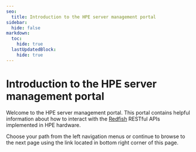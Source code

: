 ```yaml
---
seo:
  title: Introduction to the HPE server management portal
sidebar:
  hide: false
markdown:
  toc:
    hide: true
  lastUpdatedBlock:
    hide: true
---
```


# Introduction to the HPE server management portal

Welcome to the HPE server management portal. This portal contains helpful
information about how to interact with the
<a href="https://www.dmtf.org/standards/redfish" target="_blank">Redfish</a>
RESTful APIs implemented in HPE hardware.

Choose your path from the left navigation menus or continue to browse to the
next page using the link located in bottom right corner of this page.

